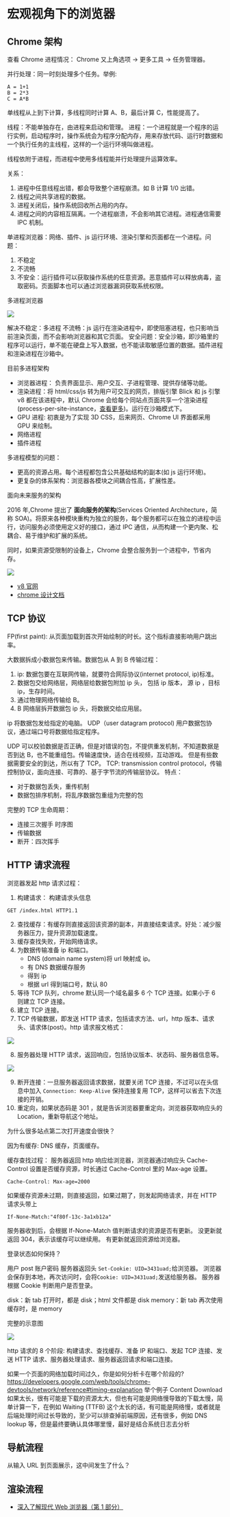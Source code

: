 # 宏观视角下的浏览器

## Chrome 架构

查看 Chrome 进程情况： Chrome 又上角选项 -> 更多工具 -> 任务管理器。

并行处理：同一时刻处理多个任务。举例:

```
A = 1+1
B = 2*3
C = A*B
```

单线程从上到下计算，多线程同时计算 A、B，最后计算 C，性能提高了。

线程：不能单独存在，由进程来启动和管理。
进程：一个进程就是一个程序的运行实例，启动程序时，操作系统会为程序分配内存，用来存放代码、运行时数据和一个执行任务的主线程，这样的一个运行环境叫做进程。

线程依附于进程，而进程中使用多线程能并行处理提升运算效率。

关系：

1. 进程中任意线程出错，都会导致整个进程崩溃。如 B 计算 1/0 出错。
2. 线程之间共享进程的数据。
3. 进程关闭后，操作系统回收所占用的内存。
4. 进程之间的内容相互隔离。一个进程崩溃，不会影响其它进程。进程通信需要 IPC 机制。

单进程浏览器：网络、插件、js 运行环境、渲染引擎和页面都在一个进程。问题：

1. 不稳定
2. 不流畅
3. 不安全：运行插件可以获取操作系统的任意资源。恶意插件可以释放病毒，盗取密码。页面脚本也可以通过浏览器漏洞获取系统权限。

多进程浏览器

![](./imgs/1-1-0.png)

解决不稳定：多进程
不流畅：js 运行在渲染进程中，即使阻塞进程，也只影响当前渲染页面，而不会影响浏览器和其它页面。
安全问题：安全沙箱，即沙箱里的程序可以运行，单不能在硬盘上写入数据，也不能读取敏感位置的数据。插件进程和渲染进程在沙箱中。

目前多进程架构

- 浏览器进程： 负责界面显示、用户交互、子进程管理、提供存储等功能。
- 渲染进程：将 html/css/js 转为用户可交互的网页，排版引擎 Blick 和 js 引擎 v8 都在该进程中，默认 Chrome 会给每个同站点页面共享一个渲染进程(process-per-site-instance，[查看更多](http://www.chromium.org/developers/design-documents/process-models))。运行在沙箱模式下。
- GPU 进程: 初衷是为了实现 3D CSS，后来网页、Chrome UI 界面都采用 GPU 来绘制。
- 网络进程
- 插件进程

多进程模型的问题：

- 更高的资源占用。每个进程都包含公共基础结构的副本(如 js 运行环境)。
- 更复杂的体系架构：浏览器各模块之间耦合性高，扩展性差。

面向未来服务的架构

2016 年,Chrome 提出了 **面向服务的架构**(Services Oriented Architecture，简称 SOA)。将原来各种模块重构为独立的服务，每个服务都可以在独立的进程中运行，访问服务必须使用定义好的接口，通过 IPC 通信，从而构建一个更内聚、松耦合、易于维护和扩展的系统。

同时，如果资源受限制的设备上，Chrome 会整合服务到一个进程中，节省内存。

![](./imgs/1-2-2.png)

- [v8 官网](https://v8.dev/)
- [chrome 设计文档](http://www.chromium.org/developers)

## TCP 协议

FP(first paint): 从页面加载到首次开始绘制的时长。这个指标直接影响用户跳出率。

大数据拆成小数据包来传输。数据包从 A 到 B 传输过程：

1. ip: 数据包要在互联网传输，就要符合网际协议(internet protocol, ip)标准。
2. 数据包交给网络层，网络层给数据包附加 ip 头， 包括 ip 版本， 源 ip ，目标 ip，生存时间。
3. 通过物理网络传输给 B。
4. B 网络层拆开数据包 ip 头，将数据交给应用层。

ip 将数据包发给指定的电脑。
UDP（user datagram protocol) 用户数据包协议，通过端口号将数据给指定程序。

UDP 可以校验数据是否正确，但是对错误的包，不提供重发机制，不知道数据是否到达 B，也不能重组包。传输速度快，适合在线视频，互动游戏。
但是有些数据需要安全的到达，所以有了 TCP。
TCP: transmission control protocol，传输控制协议，面向连接、可靠的、基于字节流的传输层协议。
特点：

- 对于数据包丢失，重传机制
- 数据包排序机制，将乱序数据包重组为完整的包

完整的 TCP 生命周期：

- 连接三次握手 时序图
- 传输数据
- 断开：四次挥手

## HTTP 请求流程

浏览器发起 http 请求过程：

1. 构建请求： 构建请求头信息

```
GET /index.html HTTP1.1
```

2. 查找缓存：有缓存则直接返回该资源的副本，并直接结束请求。好处：减少服务器压力，提升资源加载速度。
3. 缓存查找失败，开始网络请求。
4. 为数据传输准备 ip 和端口。
   - DNS (domain name system)将 url 映射成 ip。
   - 有 DNS 数据缓存服务
   - 得到 ip
   - 根据 url 得到端口号，默认 80
5. 等待 TCP 队列，chrome 默认同一个域名最多 6 个 TCP 连接。如果小于 6 则建立 TCP 连接。
6. 建立 TCP 连接。
7. TCP 传输数据，即发送 HTTP 请求，包括请求方法、url，http 版本、请求头、请求体(post)。http 请求报文格式：

![](./imgs/b8993c73f7b60feb9b8bd147545c47d7.png)

8. 服务器处理 HTTP 请求，返回响应，包括协议版本、状态码、服务器信息等。

![](./imgs/3e30476a4bbda49fd7cd4fd0ea09f076.png)

9. 断开连接：一旦服务器返回请求数据，就要关闭 TCP 连接，不过可以在头信息中加入 `Connection: Keep-Alive` 保持连接复用 TCP，这样可以省去下次连接的开销。
10. 重定向，如果状态码是 301 ，就是告诉浏览器要重定向，浏览器获取响应头的 Location，重新导航这个地址。

为什么很多站点第二次打开速度会很快？

因为有缓存: DNS 缓存，页面缓存。

缓存查找过程：
服务器返回 http 响应给浏览器，浏览器通过响应头 Cache-Control 设置是否缓存资源，时长通过 Cache-Control 里的 Max-age 设置。

```
Cache-Control: Max-age=2000
```

如果缓存资源未过期，则直接返回，如果过期了，则发起网络请求，并在 HTTP 请求头带上

```
If-None-Match:"4f80f-13c-3a1xb12a"
```

服务器收到后，会根据 If-None-Match 值判断请求的资源是否有更新。
没更新就返回 304，表示该缓存可以继续用。
有更新就返回资源给浏览器。

登录状态如何保持？

用户 post 账户密码
服务器返回头 `Set-Cookie: UID=3431uad;`给浏览器。
浏览器会保存到本地，再次访问时，会将`Cookie: UID=3431uad;`发送给服务器。
服务器根据 Cookie 判断用户是否登录。

disk：新 tab 打开时，都是 disk；html 文件都是 disk
memory：新 tab 再次使用缓存时，是 memory

完整的示意图

![](./imgs/1b49976aca2c700883d48d927f48986c.png)

http 请求的 8 个阶段: 构建请求、查找缓存、准备 IP 和端口、发起 TCP 连接、发送 HTTP 请求、服务器处理请求、服务器返回请求和端口连接。

如果一个页面的网络加载时间过久，你是如何分析卡在哪个阶段的?
https://developers.google.com/web/tools/chrome-devtools/network/reference#timing-explanation 举个例子 Content Download 如果太长，很有可能是下载的资源太大，但也有可能是网络慢导致的下载太慢，简单计算一下，在例如 Waiting (TTFB) 这个太长的话，有可能是网络慢，或者就是 后端处理时间过长导致的，至少可以排查掉前端原因，还有很多，例如 DNS lookup 等，但是最终要确认具体哪里慢，最好是结合系统日志去分析

## 导航流程

从输入 URL 到页面展示，这中间发生了什么？

## 渲染流程

- [深入了解现代 Web 浏览器（第 1 部分）](https://developers.google.com/web/updates/2018/09/inside-browser-part1)
